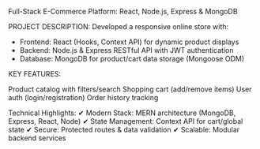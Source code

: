 Full-Stack E-Commerce Platform: React, Node.js, Express & MongoDB

PROJECT DESCRIPTION:
Developed a responsive online store with:

-  Frontend: React (Hooks, Context API) for dynamic product displays
-  Backend: Node.js & Express RESTful API with JWT authentication
-  Database: MongoDB for product/cart data storage (Mongoose ODM)

KEY FEATURES:

Product catalog with filters/search
Shopping cart (add/remove items)
User auth (login/registration)
Order history tracking

Technical Highlights:
✔ Modern Stack: MERN architecture (MongoDB, Express, React, Node)
✔ State Management: Context API for cart/global state
✔ Secure: Protected routes & data validation
✔ Scalable: Modular backend services
